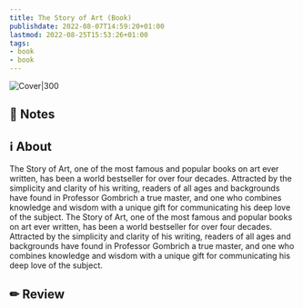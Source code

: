 ```yaml
---
title: The Story of Art (Book)
publishdate: 2022-08-07T14:59:20+01:00
lastmod: 2022-08-25T15:53:26+01:00
tags: 
- book
- book
---
```








![Cover|300](https://i.gr-assets.com/images/S/compressed.photo.goodreads.com/books/1311840836l/909524.jpg)



## 📝 Notes







## ℹ️ About



The Story of Art, one of the most famous and popular books on art ever written, has been a world bestseller for over four decades. Attracted by the simplicity and clarity of his writing, readers of all ages and backgrounds have found in Professor Gombrich a true master, and one who combines knowledge and wisdom with a unique gift for communicating his deep love of the subject. The Story of Art, one of the most famous and popular books on art ever written, has been a world bestseller for over four decades. Attracted by the simplicity and clarity of his writing, readers of all ages and backgrounds have found in Professor Gombrich a true master, and one who combines knowledge and wisdom with a unique gift for communicating his deep love of the subject.



## ✏ Review







